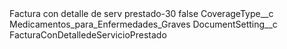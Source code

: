 <?xml version="1.0" encoding="UTF-8"?>
<CustomMetadata xmlns="http://soap.sforce.com/2006/04/metadata" xmlns:xsi="http://www.w3.org/2001/XMLSchema-instance" xmlns:xsd="http://www.w3.org/2001/XMLSchema">
    <label>Factura con detalle de serv prestado-30</label>
    <protected>false</protected>
    <values>
        <field>CoverageType__c</field>
        <value xsi:type="xsd:string">Medicamentos_para_Enfermedades_Graves</value>
    </values>
    <values>
        <field>DocumentSetting__c</field>
        <value xsi:type="xsd:string">FacturaConDetalledeServicioPrestado</value>
    </values>
</CustomMetadata>
